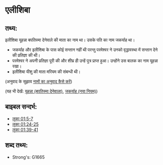 # एलीशिबा #

## तथ्य: ##

इलीशिबा यूहन्ना बपतिस्मा देनेवाले की माता का नाम था। उसके पति का नाम जकर्याह था।

* जकर्याह और इलीशिबा के पास कोई सन्तान नहीं थी परन्तु परमेश्वर ने उनको वृद्धावस्था में सन्तान देने की प्रतिज्ञा की थी।
* परमेश्वर ने अपनी प्रतिज्ञा पूरी की और शीघ्र ही उन्हें पुत्र प्राप्त हुआ। उन्होंने उस बालक का नाम यूहन्ना रखा।
* इलीशिबा यीशु की माता मरियम की संबन्धी थी।

(अनुवाद के सुझाव [नामों का अनुवाद कैसे करें](rc://hi/ta/man/translate/translate-names))

(यह भी देखें: [यूहन्ना (बपतिस्मा देनेवाला)](../names/johnthebaptist.md), [जकर्याह (नया नियम)](../names/zechariahnt.md))

## बाइबल सन्दर्भ: ##

* [लूका 01:5-7](rc://hi/tn/help/luk/01/05)
* [लूका 01:24-25](rc://hi/tn/help/luk/01/24)
* [लूका 01:39-41](rc://hi/tn/help/luk/01/39)

## शब्द तथ्य: ##

* Strong's: G1665
